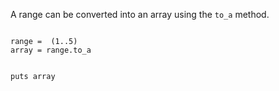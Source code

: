 A range can be converted
into an array using the
`to_a` method.

<codeblock language="ruby" type="lesson">
<code>
range =  (1..5)
array = range.to_a

puts array
</code>
</codeblock>